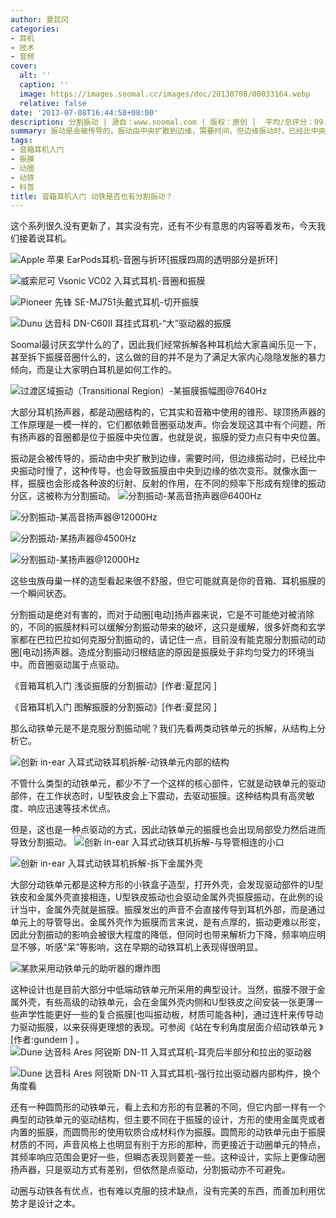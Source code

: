 ```yaml
---
author: 夏昆冈
categories:
- 耳机
- 技术
- 音频
cover:
  alt: ''
  caption: ''
  image: https://images.soomal.cc/images/doc/20130708/00033164.webp
  relative: false
date: '2013-07-08T16:44:58+08:00'
description: 分割振动 | 源自：www.soomal.com | 版权：原创 |  平均/总评分：09.69/407
summary: 振动是会被传导的，振动由中央扩散到边缘，需要时间，但边缘振动时，已经比中央振动时慢了，这种传导，也会导致振膜由中央到边缘的依次变形。就像水面一样，振膜也会形成各种波的衍射、反射的作用，在不同的频率下形成有规律的振动分区，这被称为分割振动。那么动铁单元是不是克服分割振动呢？
tags:
- 音箱耳机入门
- 振膜
- 动圈
- 动铁
- 科普
title: 音箱耳机入门 动铁是否也有分割振动？
---
```


这个系列很久没有更新了，其实没有完，还有不少有意思的内容等着发布，今天我们接着说耳机。



![Apple 苹果 EarPods耳机-音圈与折环[振膜四周的透明部分是折环]](https://images.soomal.cc/images/doc/20121105/00024266_01.webp)



![威索尼可 Vsonic VC02 入耳式耳机-音圈和振膜](https://images.soomal.cc/images/doc/20121113/00024462_01.webp)



![Pioneer 先锋 SE-MJ751头戴式耳机-切开振膜](https://images.soomal.cc/images/doc/20120905/00022546_01.webp)



![Dunu 达音科 DN-C60II 耳挂式耳机-“大”驱动器的振膜](https://images.soomal.cc/images/doc/20111229/00015858_01.webp)



Soomal最讨厌玄学什么的了，因此我们经常拆解各种耳机给大家喜闻乐见一下，甚至拆下振膜音圈什么的，这么做的目的并不是为了满足大家内心隐隐发胀的暴力倾向，而是让大家明白耳机是如何工作的。

![过渡区域振动（Transitional Region）-某振膜振幅图@7640Hz](https://images.soomal.cc/images/doc/20120207/00016520_01.webp)




大部分耳机扬声器，都是动圈结构的，它其实和音箱中使用的锥形、球顶扬声器的工作原理是一模一样的，它们都依赖音圈驱动发声。你会发现这其中有个问题，所有扬声器的音圈都是位于振膜中央位置，也就是说，振膜的受力点只有中央位置。

振动是会被传导的，振动由中央扩散到边缘，需要时间，但边缘振动时，已经比中央振动时慢了，这种传导，也会导致振膜由中央到边缘的依次变形。就像水面一样，振膜也会形成各种波的衍射、反射的作用，在不同的频率下形成有规律的振动分区，这被称为分割振动。
![分割振动-某高音扬声器@6400Hz](https://images.soomal.cc/images/doc/20120202/00016435_01.webp)




![分割振动-某高音扬声器@12000Hz](https://images.soomal.cc/images/doc/20120202/00016437_01.webp)




![分割振动-某扬声器@4500Hz](https://images.soomal.cc/images/doc/20120202/00016438_01.webp)




![分割振动-某扬声器@12000Hz](https://images.soomal.cc/images/doc/20120202/00016441_01.webp)




这些虫族母巢一样的造型看起来很不舒服，但它可能就真是你的音箱、耳机振膜的一个瞬间状态。

分割振动是绝对有害的，而对于动圈[电动]扬声器来说，它是不可能绝对被消除的，不同的振膜材料可以缓解分割振动带来的破坏，这只是缓解，很多奸商和玄学家都在巴拉巴拉如何克服分割振动的，请记住一点，目前没有能克服分割振动的动圈[电动]扬声器。造成分割振动归根结底的原因是振膜处于非均匀受力的环境当中。而音圈驱动属于点驱动。


《音箱耳机入门 浅谈振膜的分割振动》[作者:夏昆冈 ]

《音箱耳机入门 图解振膜的分割振动》[作者:夏昆冈 ]


那么动铁单元是不是克服分割振动呢？我们先看两类动铁单元的拆解，从结构上分析它。

![创新 in-ear 入耳式动铁耳机拆解-动铁单元内部的结构](https://images.soomal.cc/images/doc/20100603/00005728.webp)




不管什么类型的动铁单元，都少不了一个这样的核心部件，它就是动铁单元的驱动部件，在工作状态时，U型铁皮会上下震动，去驱动振膜。这种结构具有高灵敏度、响应迅速等技术优点。

但是，这也是一种点驱动的方式，因此动铁单元的振膜也会出现局部受力然后进而导致分割振动。
![创新 in-ear 入耳式动铁耳机拆解-与导管相连的小口](https://images.soomal.cc/images/doc/20100603/00005722_01.webp)




![创新 in-ear 入耳式动铁耳机拆解-拆下金属外壳](https://images.soomal.cc/images/doc/20100603/00005726_01.webp)




大部分动铁单元都是这种方形的小铁盒子造型，打开外壳，会发现驱动部件的U型铁皮和金属外壳直接相连，U型铁皮振动也会驱动金属外壳振膜振动，在此例的设计当中，金属外壳就是振膜。振膜发出的声音不会直接传导到耳机外部，而是通过单元上的导管导出。金属外壳作为振膜而言来说，是有点厚的，振动更难以形变，因此分割振动的影响会被很大程度的降低，但同时也带来解析力下降，频率响应明显不够，听感“呆”等影响，这在早期的动铁耳机上表现得很明显。

![某款采用动铁单元的助听器的爆炸图](https://images.soomal.cc/images/doc/20120227/00017090.webp)




这种设计也是目前大部分中低端动铁单元所采用的典型设计。当然，振膜不限于金属外壳，有些高级的动铁单元，会在金属外壳内侧和U型铁皮之间安装一张更薄一些声学性能更好一些的复合振膜[也叫振动板，材质可能各种]，通过连杆来传导动力驱动振膜，以来获得更理想的表现。可参阅《站在专利角度层面介绍动铁单元 》[作者:gundem ]
。
![Dune 达音科 Ares 阿锐斯 DN-11 入耳式耳机-耳壳后半部分和拉出的驱动器](https://images.soomal.cc/images/doc/20110804/00012532_01.webp)




![Dune 达音科 Ares 阿锐斯 DN-11 入耳式耳机-强行拉出驱动器内部构件，换个角度看](https://images.soomal.cc/images/doc/20110804/00012537_01.webp)




还有一种圆筒形的动铁单元，看上去和方形的有显著的不同，但它内部一样有一个典型的动铁单元的驱动结构，但主要不同在于振膜的设计，方形的使用金属壳或者内置的振膜，而圆筒形的使用软质合成材料作为振膜。圆筒形的动铁单元由于振膜材质的不同，声音风格上也明显有别于方形的那种，而更接近于动圈单元的特点，其频率响应范围会更好一些，但瞬态表现则要差一些。这种设计，实际上更像动圈扬声器，只是驱动方式有差别，但依然是点驱动，分割振动亦不可避免。

动圈与动铁各有优点，也有难以克服的技术缺点，没有完美的东西，而善加利用优势才是设计之本。